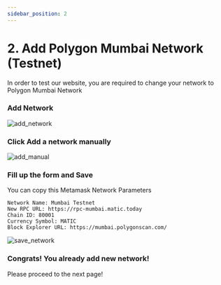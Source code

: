 ```yaml
---
sidebar_position: 2
---
```


# 2. Add Polygon Mumbai Network (Testnet)
In order to test our website, you are required to change your network to Polygon Mumbai Network

### Add Network

![add_network](https://user-images.githubusercontent.com/73097560/202362141-a94977df-1e1d-4f56-9385-a49f79793928.PNG)

### Click **Add a network manually**

![add_manual](https://user-images.githubusercontent.com/73097560/202362234-8ec23b8d-1ccc-4b12-aa6e-10937bcf9e92.png)

### Fill up the form and **Save**
You can copy this Metamask Network Parameters

```
Network Name: Mumbai Testnet
New RPC URL: https://rpc-mumbai.matic.today​
Chain ID: 80001
Currency Symbol: MATIC
Block Explorer URL: https://mumbai.polygonscan.com/ 
```
![save_network](https://user-images.githubusercontent.com/73097560/202362393-be712595-d80f-480a-9558-6230212d0738.PNG)

### Congrats! You already add new network!
Please proceed to the next page!